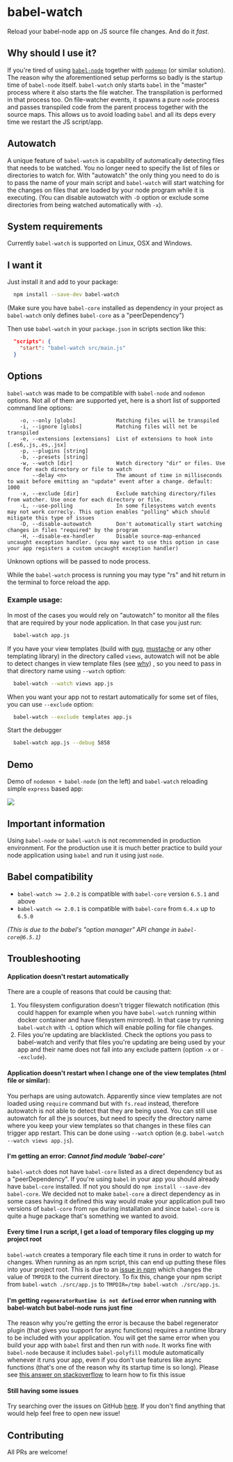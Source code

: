 # babel-watch

Reload your babel-node app on JS source file changes. And do it *fast*.

## Why should I use it?

If you're tired of using [`babel-node`](https://github.com/babel/babel/tree/master/packages/babel-cli) together with [`nodemon`](https://github.com/remy/nodemon) (or similar solution). The reason why the aforementioned setup performs so badly is the startup time of `babel-node` itself. `babel-watch` only starts `babel` in the "master" process where it also starts the file watcher. The transpilation is performed in that process too. On file-watcher events, it spawns a pure `node` process and passes transpiled code from the parent process together with the source maps. This allows us to avoid loading `babel` and all its deps every time we restart the JS script/app.

## Autowatch

A unique feature of `babel-watch` is capability of automatically detecting files that needs to be watched. You no longer need to specify the list of files or directories to watch for. With "autowatch" the only thing you need to do is to pass the name of your main script and `babel-watch` will start watching for the changes on files that are loaded by your node program while it is executing. (You can disable autowatch with `-D` option or exclude some directories from being watched automatically with `-x`).

## System requirements

Currently `babel-watch` is supported on Linux, OSX and Windows.

## I want it

Just install it and add to your package:
```bash
  npm install --save-dev babel-watch
```

(Make sure you have `babel-core` installed as dependency in your project as `babel-watch` only defines `babel-core` as a "peerDependency")

Then use `babel-watch` in your `package.json` in scripts section like this:
```json
  "scripts": {
    "start": "babel-watch src/main.js"
  }
```

## Options

`babel-watch` was made to be compatible with `babel-node` and `nodemon` options. Not all of them are supported yet, here is a short list of supported command line options:

```
    -o, --only [globs]             Matching files will be transpiled
    -i, --ignore [globs]           Matching files will not be transpiled
    -e, --extensions [extensions]  List of extensions to hook into [.es6,.js,.es,.jsx]
    -p, --plugins [string]
    -b, --presets [string]
    -w, --watch [dir]              Watch directory "dir" or files. Use once for each directory or file to watch
        --delay <n>                The amount of time in milliseconds to wait before emitting an "update" event after a change. default: 1000
    -x, --exclude [dir]            Exclude matching directory/files from watcher. Use once for each directory or file.
    -L, --use-polling              In some filesystems watch events may not work correcly. This option enables "polling" which should mitigate this type of issues
    -D, --disable-autowatch        Don't automatically start watching changes in files "required" by the program
    -H, --disable-ex-handler       Disable source-map-enhanced uncaught exception handler. (you may want to use this option in case your app registers a custom uncaught exception handler)
```

Unknown options will be passed to node process.

While the `babel-watch` process is running you may type "rs" and hit return in the terminal to force reload the app.

### Example usage:

In most of the cases you would rely on "autowatch" to monitor all the files that are required by your node application. In that case you just run:

```bash
  babel-watch app.js
```

If you have your view templates (build with [pug](https://github.com/pugjs/pug), [mustache](https://github.com/janl/mustache.js) or any other templating library) in the directory called `views`, autowatch will not be able to detect changes in view template files (see [why](#user-content-application-doesnt-restart-when-i-change-one-of-the-view-templates-html-file-or-similar)) , so you need to pass in that directory name using `--watch` option:

```bash
  babel-watch --watch views app.js
```

When you want your app not to restart automatically for some set of files, you can use `--exclude` option:

```bash
  babel-watch --exclude templates app.js
```

Start the debugger

```bash
  babel-watch app.js --debug 5858
```

## Demo

Demo of `nodemon + babel-node` (on the left) and `babel-watch` reloading simple `express` based app:

![](https://raw.githubusercontent.com/kmagiera/babel-watch/master/docs/demo.gif)

## Important information

Using `babel-node` or `babel-watch` is not recommended in production environment. For the production use it is much better practice to build your node application using `babel` and run it using just `node`.

## Babel compatibility

 * `babel-watch >= 2.0.2` is compatible with `babel-core` version `6.5.1` and above
 * `babel-watch <= 2.0.1` is compatible with `babel-core` from `6.4.x` up to `6.5.0`

*(This is due to the babel's "option manager" API change in `babel-core@6.5.1`)*

## Troubleshooting

#### Application doesn't restart automatically

There are a couple of reasons that could be causing that:

1. You filesystem configuration doesn't trigger filewatch notification (this could happen for example when you have `babel-watch` running within docker container and have filesystem mirrored). In that case try running `babel-watch` with `-L` option which will enable polling for file changes.
2. Files you're updating are blacklisted. Check the options you pass to babel-watch and verify that files you're updating are being used by your app and their name does not fall into any exclude pattern (option `-x` or `--exclude`).


#### Application doesn't restart when I change one of the view templates (html file or similar):

You perhaps are using autowatch. Apparently since view templates are not loaded using `require` command but with `fs.read` instead, therefore autowatch is not able to detect that they are being used. You can still use autowatch for all the js sources, but need to specify the directory name where you keep your view templates so that changes in these files can trigger app restart. This can be done using `--watch` option (e.g. `babel-watch --watch views app.js`).

#### I'm getting an error: *Cannot find module 'babel-core'*

`babel-watch` does not have `babel-core` listed as a direct dependency but as a "peerDependency". If you're using `babel` in your app you should already have `babel-core` installed. If not you should do `npm install --save-dev babel-core`. We decided not to make `babel-core` a direct dependency as in some cases having it defined this way would make your application pull two versions of `babel-core` from `npm` during installation and since `babel-core` is quite a huge package that's something we wanted to avoid.

#### Every time I run a script, I get a load of temporary files clogging up my project root

`babel-watch` creates a temporary file each time it runs in order to watch for changes. When running as an npm script, this can end up putting these files into your project root. This is due to an [issue in npm](https://github.com/npm/npm/issues/4531) which changes the value of `TMPDIR` to the current directory. To fix this, change your npm script from `babel-watch ./src/app.js` to `TMPDIR=/tmp babel-watch ./src/app.js`.

#### I'm getting `regeneratorRuntime is not defined` error when running with babel-watch but babel-node runs just fine

The reason why you're getting the error is because the babel regenerator plugin (that gives you support for async functions) requires a runtime library to be included with your application. You will get the same error when you build your app with `babel` first and then run with `node`. It works fine with `babel-node` because it includes `babel-polyfill` module automatically whenever it runs your app, even if you don't use features like async functions (that's one of the reason why its startup time is so long). Please see [this answer on stackoverflow](http://stackoverflow.com/a/36821986/1665044) to learn how to fix this issue


#### Still having some issues

Try searching over the issues on GitHub [here](https://github.com/kmagiera/babel-watch/issues). If you don't find anything that would help feel free to open new issue!


## Contributing

All PRs are welcome!
